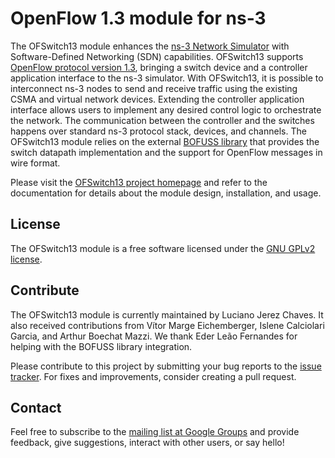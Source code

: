 # OpenFlow 1.3 module for ns-3

The OFSwitch13 module enhances the [ns-3 Network Simulator][ns-3] with Software-Defined Networking (SDN) capabilities.
OFSwitch13 supports [OpenFlow protocol version 1.3][ofp13], bringing a switch device and a controller application interface to the ns-3 simulator.
With OFSwitch13, it is possible to interconnect ns-3 nodes to send and receive traffic using the existing CSMA and virtual network devices.
Extending the controller application interface allows users to implement any desired control logic to orchestrate the network.
The communication between the controller and the switches happens over standard ns-3 protocol stack, devices, and channels.
The OFSwitch13 module relies on the external [BOFUSS library][bofuss] that provides the switch datapath implementation and the support for OpenFlow messages in wire format.

Please visit the [OFSwitch13 project homepage][project] and refer to the documentation for details about the module design, installation, and usage.

## License

The OFSwitch13 module is a free software licensed under the [GNU GPLv2 license][gpl].

## Contribute

The OFSwitch13 module is currently maintained by Luciano Jerez Chaves.
It also received contributions from Vítor Marge Eichemberger, Islene Calciolari Garcia, and Arthur Boechat Mazzi.
We thank Eder Leão Fernandes for helping with the BOFUSS library integration.

Please contribute to this project by submitting your bug reports to the [issue tracker][issues]. For fixes and improvements, consider creating a pull request.

## Contact

Feel free to subscribe to the [mailing list at Google Groups][group] and provide feedback, give suggestions, interact with other users, or say hello!

[ns-3]: https://www.nsnam.org
[ofp13]: https://www.opennetworking.org/sdn-resources/technical-library
[bofuss]: https://github.com/ljerezchaves/ofsoftswitch13
[project]: http://www.lrc.ic.unicamp.br/ofswitch13/
[issues]: https://github.com/ljerezchaves/ofswitch13-module/issues
[gpl]: http://www.gnu.org/copyleft/gpl.html
[group]: https://groups.google.com/forum/#!forum/ofswitch13-users
